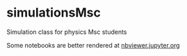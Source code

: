 # simulationsMsc
Simulation class for physics Msc students

Some notebooks are better rendered at [nbviewer.jupyter.org](http://nbviewer.jupyter.org/github/icsabai/)
